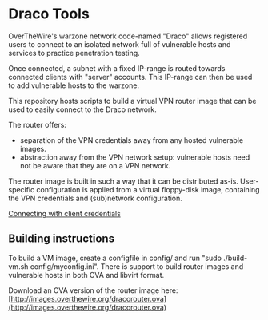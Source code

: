Draco Tools
===========

OverTheWire's warzone network code-named "Draco" allows registered users to connect
to an isolated network full of vulnerable hosts and services to practice penetration
testing.

Once connected, a subnet with a fixed IP-range is routed towards connected clients 
with "server" accounts. This IP-range can then be used to add vulnerable hosts to the
warzone.

This repository hosts scripts to build a virtual VPN router image that can be used to
easily connect to the Draco network.

The router offers:
- separation of the VPN credentials away from any hosted vulnerable images.
- abstraction away from the VPN network setup: vulnerable hosts need not be aware that they are on a VPN network.

The router image is built in such a way that it can be distributed as-is.
User-specific configuration is applied from a virtual floppy-disk image, containing
the VPN credentials and (sub)network configuration.

[Connecting with client credentials](blob/master/ConnectWithClientCredentials.md)

Building instructions
---------------------

To build a VM image, create a configfile in config/ and run "sudo ./build-vm.sh config/myconfig.ini".
There is support to build router images and vulnerable hosts in both OVA and libvirt format.

Download an OVA version of the router image here: [http://images.overthewire.org/dracorouter.ova](http://images.overthewire.org/dracorouter.ova)

